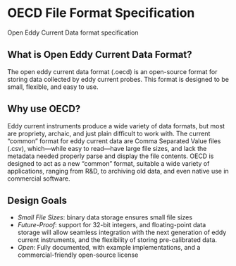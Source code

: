 # OECD File Format Specification
Open Eddy Current Data format specification

## What is Open Eddy Current Data Format?
The open eddy current data format (.oecd) is an open-source format for storing data collected by eddy current probes. This format is designed to be small, flexible, and easy to use.

## Why use OECD?
Eddy current instruments produce a wide variety of data formats, but most are propriety, archaic, and just plain difficult to work with. The current “common” format for eddy current data are Comma Separated Value files (.csv), which—while easy to read—have large file sizes, and lack the metadata needed properly parse and display the file contents.
OECD is designed to act as a new “common” format, suitable a wide variety of applications, ranging from R&D, to archiving old data, and even native use in commercial software.

## Design Goals
+   *Small File Sizes*: 
binary data storage ensures small file sizes
+   *Future-Proof*: 
support for 32-bit integers, and floating-point data storage will allow seamless integration with the next generation of eddy current instruments, and the flexibility of storing pre-calibrated data. 
+   *Open*: 
Fully documented, with example implementations, and a commercial-friendly open-source license
